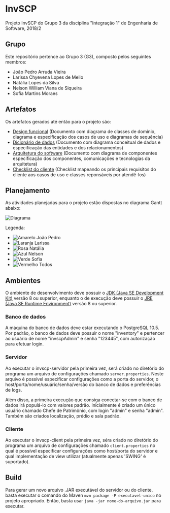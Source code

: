 ﻿# InvSCP

Projeto InvSCP do Grupo 3 da disciplina "Integração 1" de Engenharia de Software, 2018/2

## Grupo

Este repositório pertence ao Grupo 3 (G3), composto pelos seguintes membros:

- João Pedro Arruda Vieira
- Larissa Chyevena Lopes de Mello
- Natália Lopes da Silva
- Nelson William Viana de Siqueira
- Sofia Martins Moraes

## Artefatos

Os artefatos gerados até então para o projeto são:

- [Design funcional](https://docs.google.com/document/d/1nb-8-6QRH8XUJ27V-cY2wrb1Bcw_Hqp_Xk9P6RiFZc0/edit?usp=sharing) (Documento com diagrama de classes de domínio, diagrama e especificação dos casos de uso e diagramas de sequência)
- [Dicionário de dados](https://docs.google.com/document/d/1jGyPurQ9goRa3sDFgHiyTznuFmWxTABtDzueL3RH-28/edit?usp=sharing) (Documento com diagrama conceitual de dados e especificação das entidades e dos relacionamentos)
- [Arquitetura do software](https://docs.google.com/document/d/1AXWEDpkgeEBsR76ApY3BCSF9lIS47gJlQP6BaQa2Fs4/edit?usp=sharing) (Documento com diagrama de componentes especificação dos componentes, comunicações e tecnologias da arquitetura)
- [Checklist do cliente](https://drive.google.com/open?id=1dBKv4idoGU25bl7y_wZlXkM9RMt4Qu-XvdGGHjHWJho) (Checklist mapeando os principais requisitos do cliente aos casos de uso e classes reponsáveis por atendê-los)

## Planejamento

As atividades planejadas para o projeto estão dispostas no diagrama Gantt abaixo:

![Diagrama](https://user-images.githubusercontent.com/6721656/49459025-3723fc00-f7d5-11e8-804f-7d362c82cf70.png)

Legenda:

- ![Amarelo](https://via.placeholder.com/10x10/FFFF00/FFFF00)  João Pedro
- ![Laranja](https://via.placeholder.com/10x10/FF9900/FF9900)  Larissa
- ![Rosa](https://via.placeholder.com/10x10/FF00FF/FF00FF)  Natália
- ![Azul](https://via.placeholder.com/10x10/00CCFF/00CCFF)   Nelson
- ![Verde](https://via.placeholder.com/10x10/00FF00/00FF00)  Sofia
- ![Vermelho](https://via.placeholder.com/10x10/FF0000/FF0000)  Todos

## Ambientes

O ambiente de desenvolvimento deve possuir o [JDK (Java SE Development Kit)](https://www.oracle.com/technetwork/pt/java/javase/downloads/jdk8-downloads-2133151.html) versão 8 ou superior, enquanto o de execução deve possuir o [JRE (Java SE Runtime Environment)](https://www.oracle.com/technetwork/java/javase/downloads/jre8-downloads-2133155.html) versão 8 ou superior.

### Banco de dados

A máquina do banco de dados deve estar executando o PostgreSQL 10.5. Por padrão, o banco de dados deve possuir o nome "inventory" e pertencer ao usuário de nome "invscpAdmin" e senha "123445", com autorização para efetuar login.

### Servidor

Ao executar o invscp-servidor pela primeira vez, será criado no diretório do programa um arquivo de configurações chamado ```server.properties```. Neste arquivo é possível especificar configurações como a porta do servidor, o host/porta/nome/usuário/senha/versão do banco de dados e preferências de logs.

Além disso, a primeira execução que consiga conectar-se com o banco de dados irá populá-lo com valores padrão. Inicialmente é criado um único usuário chamado Chefe de Patrimônio, com login "admin" e senha "admin". Também são criados localização, prédio e sala padrão.

### Cliente
Ao executar o invscp-client pela primeira vez, séra criado no diretório do programa um arquivo de configurações chamado ```client.properties``` no qual é possível especificar configurações como host/porta do servidor e qual implementação de view utilizar (atualmente apenas 'SWING' é suportado).

## Build

Para gerar um novo arquivo .JAR executável do servidor ou do cliente, basta executar o comando do Maven ```mvn package -P executavel-unico``` no projeto apropriado. Então, basta usar ```java -jar nome-do-arquivo.jar``` para executar.
